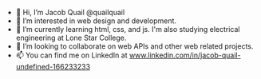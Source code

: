 - 👋 Hi, I’m Jacob Quail @quailquail
- 👀 I’m interested in web design and development.
- 🌱 I’m currently learning html, css, and js. I'm also studying electrical engineering at Lone Star College.
- 💞️ I’m looking to collaborate on web APIs and other web related projects.
- 📫 You can find me on LinkedIn at www.linkedin.com/in/jacob-quail-undefined-166233233

<!---
quailquail/quailquail is a ✨ special ✨ repository because its `README.md` (this file) appears on your GitHub profile.
You can click the Preview link to take a look at your changes.
--->
